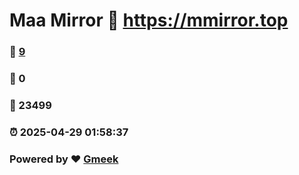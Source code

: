 # Maa Mirror :link: https://mmirror.top 
### :page_facing_up: [9](https://mmirror.top/tag.html) 
### :speech_balloon: 0 
### :hibiscus: 23499 
### :alarm_clock: 2025-04-29 01:58:37 
### Powered by :heart: [Gmeek](https://github.com/Meekdai/Gmeek)
